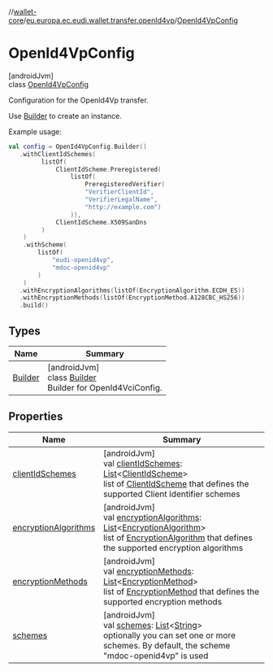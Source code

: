 //[wallet-core](../../../index.md)/[eu.europa.ec.eudi.wallet.transfer.openId4vp](../index.md)/[OpenId4VpConfig](index.md)

# OpenId4VpConfig

[androidJvm]\
class [OpenId4VpConfig](index.md)

Configuration for the OpenId4Vp transfer.

Use [Builder](-builder/index.md) to create an instance.

Example usage:

```kotlin
val config = OpenId4VpConfig.Builder()
   .withClientIdSchemes(
         listOf(
             ClientIdScheme.Preregistered(
                 listOf(
                     PreregisteredVerifier(
                     "VerifierClientId",
                     "VerifierLegalName",
                     "http://example.com")
                 )),
             ClientIdScheme.X509SanDns
         )
    )
    .withScheme(
        listOf(
            "eudi-openid4vp",
            "mdoc-openid4vp"
        )
    )
   .withEncryptionAlgorithms(listOf(EncryptionAlgorithm.ECDH_ES))
   .withEncryptionMethods(listOf(EncryptionMethod.A128CBC_HS256))
   .build()
```

## Types

| Name                         | Summary                                                                             |
|------------------------------|-------------------------------------------------------------------------------------|
| [Builder](-builder/index.md) | [androidJvm]<br>class [Builder](-builder/index.md)<br>Builder for OpenId4VciConfig. |

## Properties

| Name | Summary |
|---|---|
| [clientIdSchemes](client-id-schemes.md) | [androidJvm]<br>val [clientIdSchemes](client-id-schemes.md): [List](https://kotlinlang.org/api/latest/jvm/stdlib/kotlin.collections/-list/index.html)&lt;[ClientIdScheme](../-client-id-scheme/index.md)&gt;<br>list of [ClientIdScheme](../-client-id-scheme/index.md) that defines the supported Client Identifier schemes |
| [encryptionAlgorithms](encryption-algorithms.md) | [androidJvm]<br>val [encryptionAlgorithms](encryption-algorithms.md): [List](https://kotlinlang.org/api/latest/jvm/stdlib/kotlin.collections/-list/index.html)&lt;[EncryptionAlgorithm](../-encryption-algorithm/index.md)&gt;<br>list of [EncryptionAlgorithm](../-encryption-algorithm/index.md) that defines the supported encryption algorithms |
| [encryptionMethods](encryption-methods.md) | [androidJvm]<br>val [encryptionMethods](encryption-methods.md): [List](https://kotlinlang.org/api/latest/jvm/stdlib/kotlin.collections/-list/index.html)&lt;[EncryptionMethod](../-encryption-method/index.md)&gt;<br>list of [EncryptionMethod](../-encryption-method/index.md) that defines the supported encryption methods |
| [schemes](schemes.md) | [androidJvm]<br>val [schemes](schemes.md): [List](https://kotlinlang.org/api/latest/jvm/stdlib/kotlin.collections/-list/index.html)&lt;[String](https://kotlinlang.org/api/latest/jvm/stdlib/kotlin/-string/index.html)&gt;<br>optionally you can set one or more schemes. By default, the scheme &quot;mdoc-openid4vp&quot; is used |
